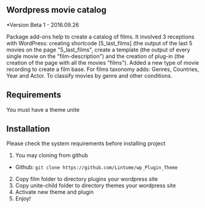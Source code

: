
## Wordpress movie catalog
*Version Beta 1 - 2016.09.26

 Package add-ons help to create a catalog of films.
 It involved 3 receptions with WordPress: creating shortcode [5_last_films] (the output of the last 5 movies on the page "5_last_films",
 create a template (the output of every single movie on the "film-description") and the creation of plug-in
 (the creation of the page with all the movies "films").
 Added a new type of movie recording to create a film base.
 For films taxonomy adds: Genres, Countries, Year and Actor. To classify movies by genre and other conditions.

## Requirements

You must have a theme unite 

## Installation

Please check the system requirements before installing project

1. You may cloning from github
  * Github: `git clone https://github.com/Lintume/wp_Plugin_Theme`
2. Copy film folder to directory plugins your wordpress site
3. Copy unite-child folder to directory themes your wordpress site
4. Activate new theme and plugin
5. Enjoy!



